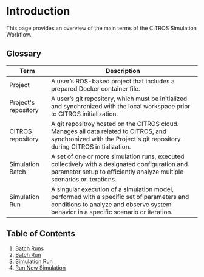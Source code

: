 # Introduction

This page provides an overview of the main terms of the CITROS Simulation Workflow.

## Glossary

   |Term	|Description |
   |--|--|
   Project	|A user’s ROS-based project that includes a prepared Docker container file.
   Project's repository	|A user’s git repository, which must be initialized and synchronized with the local workspace prior to CITROS initialization.
   CITROS repository |A git repositroy hosted on the CITROS cloud. Manages all data related to CITROS, and synchronized with the Project's git repository during CITROS initialization.
   Simulation Batch |A set of one or more simulation runs, executed collectively with a designated configuration and parameter setup to efficiently analyze multiple scenarios or iterations.
   Simulation Run |A singular execution of a simulation model, performed with a specific set of parameters and conditions to analyze and observe system behavior in a specific scenario or iteration.

## Table of Contents
1. [Batch Runs](/docs/simulations/sim_runs_page.md)
2. [Batch Run](/docs/simulations/sim_batch_page.md)
3. [Simulation Run](/docs/simulations/sim_run_page.md)
4. [Run New Simulation](/docs/simulations/sim_step_by_step.md)